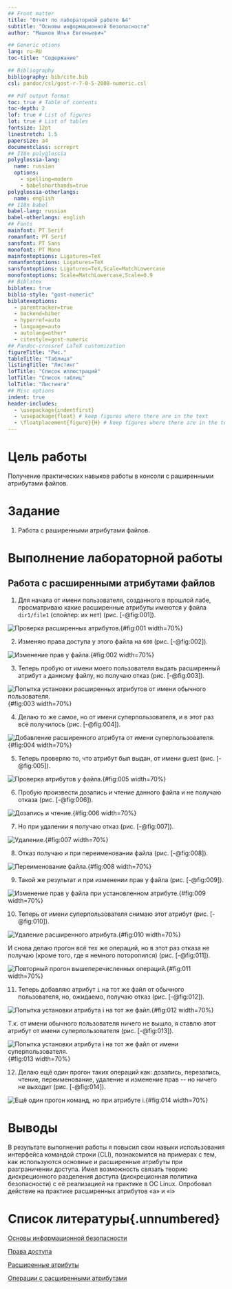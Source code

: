 ```yaml
---
## Front matter
title: "Отчёт по лабораторной работе №4"
subtitle: "Основы информационной безопасности"
author: "Машков Илья Евгеньевич"

## Generic otions
lang: ru-RU
toc-title: "Содержание"

## Bibliography
bibliography: bib/cite.bib
csl: pandoc/csl/gost-r-7-0-5-2008-numeric.csl

## Pdf output format
toc: true # Table of contents
toc-depth: 2
lof: true # List of figures
lot: true # List of tables
fontsize: 12pt
linestretch: 1.5
papersize: a4
documentclass: scrreprt
## I18n polyglossia
polyglossia-lang:
  name: russian
  options:
	- spelling=modern
	- babelshorthands=true
polyglossia-otherlangs:
  name: english
## I18n babel
babel-lang: russian
babel-otherlangs: english
## Fonts
mainfont: PT Serif
romanfont: PT Serif
sansfont: PT Sans
monofont: PT Mono
mainfontoptions: Ligatures=TeX
romanfontoptions: Ligatures=TeX
sansfontoptions: Ligatures=TeX,Scale=MatchLowercase
monofontoptions: Scale=MatchLowercase,Scale=0.9
## Biblatex
biblatex: true
biblio-style: "gost-numeric"
biblatexoptions:
  - parentracker=true
  - backend=biber
  - hyperref=auto
  - language=auto
  - autolang=other*
  - citestyle=gost-numeric
## Pandoc-crossref LaTeX customization
figureTitle: "Рис."
tableTitle: "Таблица"
listingTitle: "Листинг"
lofTitle: "Список иллюстраций"
lotTitle: "Список таблиц"
lolTitle: "Листинги"
## Misc options
indent: true
header-includes:
  - \usepackage{indentfirst}
  - \usepackage{float} # keep figures where there are in the text
  - \floatplacement{figure}{H} # keep figures where there are in the text
---
```


# Цель работы

Получение практических навыков работы в консоли с раширенными атрибутами файлов.

# Задание

1. Работа с раширенными атрибутами файлов.

# Выполнение лабораторной работы

## Работа с расширенными атрибутами файлов

1. Для начала от имени пользователя, созданного в прошлой лабе, просматриваю какие расширенные атрибуты имеются у файла `dir1/file1` (спойлер: их нет) (рис. [-@fig:001]).

![Проверка расширенных атрибутов.](image/1.png){#fig:001 width=70%}

2. Изменяю права доступа у этого файла на `600` (рис. [-@fig:002]).

![Изменение прав у файла.](image/2.png){#fig:002 width=70%}

3. Теперь пробую от имени моего пользователя выдать расширенный атрибут `a` данному файлу, но получаю отказ (рис. [-@fig:003]).

![Попытка установки расширенных атрибутов от имени обычного пользователя.](image/3.png){#fig:003 width=70%} 

4. Делаю то же самое, но от имени суперпользователя, и в этот раз всё получилось (рис. [-@fig:004]).

![Добавление расширенного атрибута от имени суперпользователя.](image/4.png){#fig:004 width=70%}

5. Теперь проверяю то, что атрибут был выдан, от имени guest (рис. [-@fig:005]).

![Проверка атрибутов у файла.](image/5.png){#fig:005 width=70%}

6. Пробую произвести дозапись и чтение данного файла и не получаю отказа (рис. [-@fig:006]).

![Дозапись и чтение.](image/6.png){#fig:006 width=70%}

7. Но при удалении я получаю отказ (рис. [-@fig:007]).

![Удаление.](image/7.png){#fig:007 width=70%}

8. Отказ получаю и при переименовании файла (рис. [-@fig:008]).

![Переименование файла.](image/8.png){#fig:008 width=70%}

9. Такой же результат и при изменении прав у файла (рис. [-@fig:009]).

![Изменение прав у файла при установленном атрибуте.](image/9.png){#fig:009 width=70%}

10. Теперь от имени суперпользователя снимаю этот атрибут (рис. [-@fig:010]).

![Удаление расширенного атрибута.](image/10.png){#fig:010 width=70%}

И снова делаю прогон всё тех же операций, но в этот раз отказа не получаю (кроме того, где я немного поторопился) (рис. [-@fig:011]).

![Повторный прогон вышеперечисленных операций.](image/11.png){#fig:011 width=70%}

11. Теперь добавляю атрибут `i` на тот же файл от обычного пользователя, но, ожидаемо, получаю отказ (рис. [-@fig:012]).

![Попытка установки атрибута i на тот же файл.](image/12.png){#fig:012 width=70%}

Т.к. от имени обычного пользователя ничего не вышло, я ставлю этот атрибут от имени суперпользователя (рис. [-@fig:013]).

![Попытка установки атрибута i на тот же файл от имени суперпользователя.](image/13.png){#fig:013 width=70%}

12. Делаю ещё один прогон таких операций как: дозапись, перезапись, чтение, переименование, удаление и изменение прав -- но ничего не выходит (рис. [-@fig:014]).

![Ещё один прогон команд, но при атрибуте i.](image/14.png){#fig:014 width=70%}

# Выводы

В результате выполнения работы я повысил свои навыки использования интерфейса командой строки (CLI), познакомился на примерах с тем, как используются основные и расширенные атрибуты при разграничении доступа. Имел возможность связать теорию дискреционного разделения доступа (дискреционная политика безопасности) с её реализацией на практике в ОС Linux. Опробовал действие на практике расширенных атрибутов «а» и «i»

# Список литературы{.unnumbered}

[Основы информационной безопасности](https://esystem.rudn.ru/pluginfile.php/2580594/mod_resource/content/4/003-lab_discret_2users.pdf)

[Права доступа](https://codechick.io/tutorials/unix-linux/unix-linux-permissions)

[Расширенные атрибуты](https://ru.manpages.org/xattr/7)

[Операции с расширенными атрибутами](https://p-n-z-8-8.livejournal.com/64493.html)
